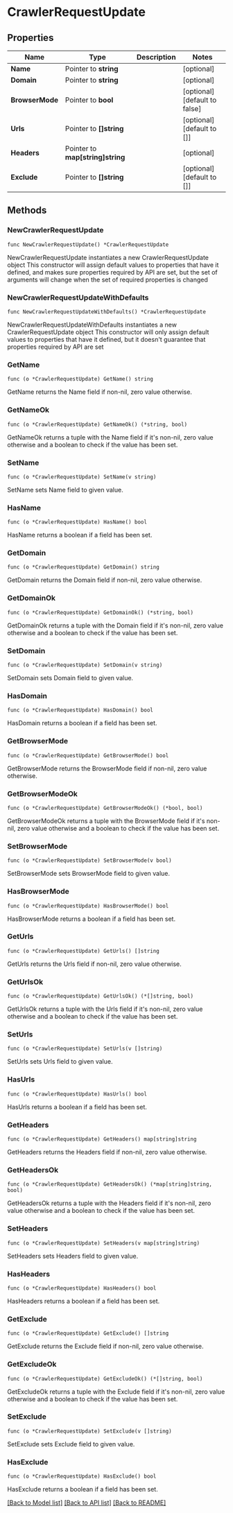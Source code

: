 # CrawlerRequestUpdate

## Properties

Name | Type | Description | Notes
------------ | ------------- | ------------- | -------------
**Name** | Pointer to **string** |  | [optional] 
**Domain** | Pointer to **string** |  | [optional] 
**BrowserMode** | Pointer to **bool** |  | [optional] [default to false]
**Urls** | Pointer to **[]string** |  | [optional] [default to []]
**Headers** | Pointer to **map[string]string** |  | [optional] 
**Exclude** | Pointer to **[]string** |  | [optional] [default to []]

## Methods

### NewCrawlerRequestUpdate

`func NewCrawlerRequestUpdate() *CrawlerRequestUpdate`

NewCrawlerRequestUpdate instantiates a new CrawlerRequestUpdate object
This constructor will assign default values to properties that have it defined,
and makes sure properties required by API are set, but the set of arguments
will change when the set of required properties is changed

### NewCrawlerRequestUpdateWithDefaults

`func NewCrawlerRequestUpdateWithDefaults() *CrawlerRequestUpdate`

NewCrawlerRequestUpdateWithDefaults instantiates a new CrawlerRequestUpdate object
This constructor will only assign default values to properties that have it defined,
but it doesn't guarantee that properties required by API are set

### GetName

`func (o *CrawlerRequestUpdate) GetName() string`

GetName returns the Name field if non-nil, zero value otherwise.

### GetNameOk

`func (o *CrawlerRequestUpdate) GetNameOk() (*string, bool)`

GetNameOk returns a tuple with the Name field if it's non-nil, zero value otherwise
and a boolean to check if the value has been set.

### SetName

`func (o *CrawlerRequestUpdate) SetName(v string)`

SetName sets Name field to given value.

### HasName

`func (o *CrawlerRequestUpdate) HasName() bool`

HasName returns a boolean if a field has been set.

### GetDomain

`func (o *CrawlerRequestUpdate) GetDomain() string`

GetDomain returns the Domain field if non-nil, zero value otherwise.

### GetDomainOk

`func (o *CrawlerRequestUpdate) GetDomainOk() (*string, bool)`

GetDomainOk returns a tuple with the Domain field if it's non-nil, zero value otherwise
and a boolean to check if the value has been set.

### SetDomain

`func (o *CrawlerRequestUpdate) SetDomain(v string)`

SetDomain sets Domain field to given value.

### HasDomain

`func (o *CrawlerRequestUpdate) HasDomain() bool`

HasDomain returns a boolean if a field has been set.

### GetBrowserMode

`func (o *CrawlerRequestUpdate) GetBrowserMode() bool`

GetBrowserMode returns the BrowserMode field if non-nil, zero value otherwise.

### GetBrowserModeOk

`func (o *CrawlerRequestUpdate) GetBrowserModeOk() (*bool, bool)`

GetBrowserModeOk returns a tuple with the BrowserMode field if it's non-nil, zero value otherwise
and a boolean to check if the value has been set.

### SetBrowserMode

`func (o *CrawlerRequestUpdate) SetBrowserMode(v bool)`

SetBrowserMode sets BrowserMode field to given value.

### HasBrowserMode

`func (o *CrawlerRequestUpdate) HasBrowserMode() bool`

HasBrowserMode returns a boolean if a field has been set.

### GetUrls

`func (o *CrawlerRequestUpdate) GetUrls() []string`

GetUrls returns the Urls field if non-nil, zero value otherwise.

### GetUrlsOk

`func (o *CrawlerRequestUpdate) GetUrlsOk() (*[]string, bool)`

GetUrlsOk returns a tuple with the Urls field if it's non-nil, zero value otherwise
and a boolean to check if the value has been set.

### SetUrls

`func (o *CrawlerRequestUpdate) SetUrls(v []string)`

SetUrls sets Urls field to given value.

### HasUrls

`func (o *CrawlerRequestUpdate) HasUrls() bool`

HasUrls returns a boolean if a field has been set.

### GetHeaders

`func (o *CrawlerRequestUpdate) GetHeaders() map[string]string`

GetHeaders returns the Headers field if non-nil, zero value otherwise.

### GetHeadersOk

`func (o *CrawlerRequestUpdate) GetHeadersOk() (*map[string]string, bool)`

GetHeadersOk returns a tuple with the Headers field if it's non-nil, zero value otherwise
and a boolean to check if the value has been set.

### SetHeaders

`func (o *CrawlerRequestUpdate) SetHeaders(v map[string]string)`

SetHeaders sets Headers field to given value.

### HasHeaders

`func (o *CrawlerRequestUpdate) HasHeaders() bool`

HasHeaders returns a boolean if a field has been set.

### GetExclude

`func (o *CrawlerRequestUpdate) GetExclude() []string`

GetExclude returns the Exclude field if non-nil, zero value otherwise.

### GetExcludeOk

`func (o *CrawlerRequestUpdate) GetExcludeOk() (*[]string, bool)`

GetExcludeOk returns a tuple with the Exclude field if it's non-nil, zero value otherwise
and a boolean to check if the value has been set.

### SetExclude

`func (o *CrawlerRequestUpdate) SetExclude(v []string)`

SetExclude sets Exclude field to given value.

### HasExclude

`func (o *CrawlerRequestUpdate) HasExclude() bool`

HasExclude returns a boolean if a field has been set.


[[Back to Model list]](../README.md#documentation-for-models) [[Back to API list]](../README.md#documentation-for-api-endpoints) [[Back to README]](../README.md)


